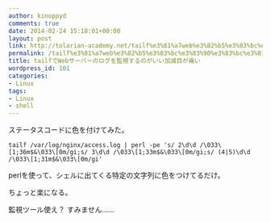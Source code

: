 ```yaml
---
author: kinoppyd
comments: true
date: 2014-02-24 15:18:01+00:00
layout: post
link: http://tolarian-academy.net/tailf%e3%81%a7web%e3%82%b5%e3%83%bc%e3%83%90%e3%83%bc%e3%81%ae%e3%83%ad%e3%82%b0%e3%82%92%e7%9b%a3%e8%a6%96%e3%81%99%e3%82%8b%e3%81%ae%e3%81%8c%e3%81%84%e3%81%84%e5%8a%a0%e6%b8%9b%e7%9b%ae%e3%81%8c/
permalink: /tailf%e3%81%a7web%e3%82%b5%e3%83%bc%e3%83%90%e3%83%bc%e3%81%ae%e3%83%ad%e3%82%b0%e3%82%92%e7%9b%a3%e8%a6%96%e3%81%99%e3%82%8b%e3%81%ae%e3%81%8c%e3%81%84%e3%81%84%e5%8a%a0%e6%b8%9b%e7%9b%ae%e3%81%8c
title: tailfでWebサーバーのログを監視するのがいい加減目が痛い
wordpress_id: 101
categories:
- Linux
tags:
- Linux
- shell
---
```


ステータスコードに色を付けてみた。

    
    tailf /var/log/nginx/access.log | perl -pe 's/ 2\d\d /\033\[1;36m$&\033\[0m/gi;s/ 3\d\d /\033\[1;33m$&\033\[0m/gi;s/ (4|5)\d\d /\033\[1;31m$&\033\[0m/gi'


perlを使って、シェルに出てくる特定の文字列に色をつけてるだけ。

ちょっと楽になる。

監視ツール使え？ すみません……
